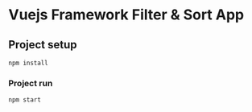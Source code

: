 # Vuejs Framework Filter & Sort App

## Project setup
```
npm install
```

### Project run
```
npm start
```
